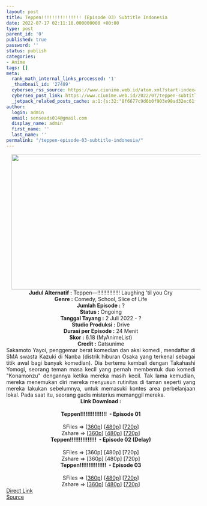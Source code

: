 ```yaml
---
layout: post
title: Teppen!!!!!!!!!!!!!!! (Episode 03) Subtitle Indonesia
date: 2022-07-17 02:11:10.000000000 +00:00
type: post
parent_id: '0'
published: true
password: ''
status: publish
categories:
- Anime
tags: []
meta:
  rank_math_internal_links_processed: '1'
  _thumbnail_id: '27489'
  cyberseo_rss_source: https://www.ciunime.web.id/atom.xml?start-index=1
  cyberseo_post_link: https://www.ciunime.web.id/2022/07/teppen-subtitle-indonesia.html
  _jetpack_related_posts_cache: a:1:{s:32:"8f6677c9d6b0f903e98ad32ec61f8deb";a:2:{s:7:"expires";i:1663232684;s:7:"payload";a:3:{i:0;a:1:{s:2:"id";i:29234;}i:1;a:1:{s:2:"id";i:28047;}i:2;a:1:{s:2:"id";i:27154;}}}}
author:
  login: admin
  email: senseads014@gmail.com
  display_name: admin
  first_name: ''
  last_name: ''
permalink: "/teppen-episode-03-subtitle-indonesia/"
---
```

<div class="separator" style="clear: both; text-align: center;"><a href="https://blogger.googleusercontent.com/img/b/R29vZ2xl/AVvXsEjcaGYMQd4KrtfyrUJcHe88PUoVHpGlhgw9lB2K7wwyhAlX75v_qOUT-Ia27PXH1bN2v5tsH9_JU3BgfKtg0lRt8Tk4iCuoZdJBiq6attrGYQ3LepU3BklHLuMhuJmEvng-xt1mrcxxJs5CcE4nQs4gtpBdLPHYIgU91Ii3zr9nIOpX_DNch7tlo01g/s1280/Teppen!!!!!!!!!!!!!!!.jpg" style="margin-left: 1em; margin-right: 1em;"><img border="0" data-original-height="720" data-original-width="1280" height="360" src="{{ site.baseurl }}/assets/2022/07/Teppen!!!!!!!!!!!!!!!.jpg" width="640" /></a></div>
<div class="separator" style="clear: both; text-align: center;"></div>
<div style="text-align: center;"><b>Judul</b><b><b> Alternatif</b> :</b> Teppen—!!!!!!!!!!!!!!! Laughing 'til you Cry</div>
<div style="text-align: center;"><b><b>Genre :</b></b> Comedy, School, Slice of Life</div>
<div style="text-align: center;"><b>Jumlah Episode :</b> ?<br /><b>Status :&nbsp;</b>Ongoing<br /><b>Tanggal Tayang :</b> 2 Juli 2022 - ?<br /><b>Studio Produksi :</b>&nbsp;Drive<br /><b>Durasi per Episode :</b> 24 Menit</div>
<div style="text-align: center;"><b>Skor :</b> 6.18 (MyAnimeList)</div>
<div style="text-align: center;"><b>Credit :</b>&nbsp;Gatsunime</div>
<div style="text-align: center;"></div>
<div style="text-align: justify;">Sakamoto Yayoi, penggemar berat komedian dan aksi komedi, mendaftar di SMA swasta Kazuki di Nanba (distrik hiburan Osaka yang terkenal sebagai titik awal bagi banyak komedian). Dia bertemu kembali dengan Takahashi Yomogi, seorang teman masa kecil yang pernah membentuk duo komedi "Konamonzu" dengannya ketika mereka masih kecil. Tak lama kemudian, mereka menemukan diri mereka menyusun rutinitas di taman seperti yang mereka lakukan sebelumnya, untuk memasuki kontes area perbelanjaan lokal. Pada saat itu, seorang gadis misterius memanggil mereka.</div>
<div style="text-align: justify;"></div>
<div style="text-align: justify;"></div>
<div style="text-align: center;">
<div style="text-align: center;">
<div style="text-align: left;">
<div style="text-align: center;"><b>Link Download :</b></div>
<div style="text-align: center;"><b><br /></b></div>
<div style="text-align: center;"><span style="text-align: left;"><b>Teppen!!!!!!!!!!!!!!!&nbsp;</b></span><b>&nbsp;- Episode 01</b></div>
<div style="text-align: center;"><b><br /></b></div>
<div style="text-align: center;">SFiles =&gt; [<a href="http://www.solidfiles.com/v/k7Dk3eg27Lq3g" target="_blank" rel="noopener">360p</a>] [<a href="http://www.solidfiles.com/v/ZxMraLaY3RamQ" target="_blank" rel="noopener">480p</a>] [<a href="http://www.solidfiles.com/v/MMBkgq7qvWNxd" target="_blank" rel="noopener">720p</a>]</div>
<div style="text-align: center;">Zshare =&gt; [<a href="https://www35.zippyshare.com/v/98BhAM7p/file.html" target="_blank" rel="noopener">360p</a>] [<a href="https://www35.zippyshare.com/v/eKf7X2Cf/file.html" target="_blank" rel="noopener">480p</a>] [<a href="https://www35.zippyshare.com/v/nMMtFa6D/file.html" target="_blank" rel="noopener">720p</a>]</div>
<div style="text-align: center;"></div>
<div style="text-align: center;">
<div><span style="text-align: left;"><b>Teppen!!!!!!!!!!!!!!!&nbsp;</b></span><b>&nbsp;- Episode 02 (Delay)</b></div>
<div><b><br /></b></div>
<div>SFiles =&gt; [360p] [480p] [720p]</div>
<div>Zshare =&gt; [360p] [480p] [720p]</div>
<div></div>
<div>
<div><span style="text-align: left;"><b>Teppen!!!!!!!!!!!!!!!&nbsp;</b></span><b>&nbsp;- Episode 03</b></div>
<div><b><br /></b></div>
<div>SFiles =&gt; [<a href="http://www.solidfiles.com/v/Q2dZLRDnPN4W7" target="_blank" rel="noopener">360p</a>] [<a href="http://www.solidfiles.com/v/z3G5nBnMrQN8B" target="_blank" rel="noopener">480p</a>] [<a href="http://www.solidfiles.com/v/y5R3eQD6BGVQk" target="_blank" rel="noopener">720p</a>]</div>
<div>Zshare =&gt; [<a href="https://www106.zippyshare.com/v/vY51uqsM/file.html" target="_blank" rel="noopener">360p</a>] [<a href="https://www106.zippyshare.com/v/K5R9eBUG/file.html" target="_blank" rel="noopener">480p</a>] [<a href="https://www106.zippyshare.com/v/DzbauO5C/file.html" target="_blank" rel="noopener">720p</a>]</div>
</div>
</div>
</div>
</div>
</div>
<link rel="stylesheet" href="https://cdnjs.cloudflare.com/ajax/libs/font-awesome/4.7.0/css/font-awesome.min.css" />
<div class="divbtn"> <a href="https://handymansurrender.com/fihup8buzv?key=94550f7ce39444073321dde3b8782f97" class="btn"><i class="fa fa-download"></i> Direct Link</a> <br /><a href="https://www.ciunime.web.id/2022/07/teppen-subtitle-indonesia.html">Source</a> </div>
